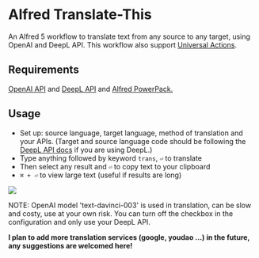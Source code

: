 # Alfred Translate-This 

An Alfred 5 workflow to translate text from any source to any target, using OpenAI and DeepL API. This workflow also support [Universal Actions](https://www.alfredapp.com/universal-actions/).

## Requirements
[OpenAI API](https://platform.openai.com/) and [DeepL API](https://www.deepl.com/pro-api) and [Alfred PowerPack.](https://www.alfredapp.com/powerpack/)

## Usage
- Set up: source language, target language, method of translation and your APIs.
(Target and source language code should be following the [DeepL API docs](https://www.deepl.com/docs-api/translate-text) if you are using DeepL.)
- Type anything followed by keyword `trans`, `⏎` to translate
- Then select any result and `⏎` to copy text to your clipboard
- `⌘ + ⏎` to view large text (useful if results are long)

![](https://i.imgur.com/IQFgFhO.png)

NOTE: OpenAI model 'text-davinci-003' is used in translation, can be slow and costy, use at your own risk.
You can turn off the checkbox in the configuration and only use your DeepL API.

**I plan to add more translation services (google, youdao ...) in the future, any suggestions are welcomed here!**
